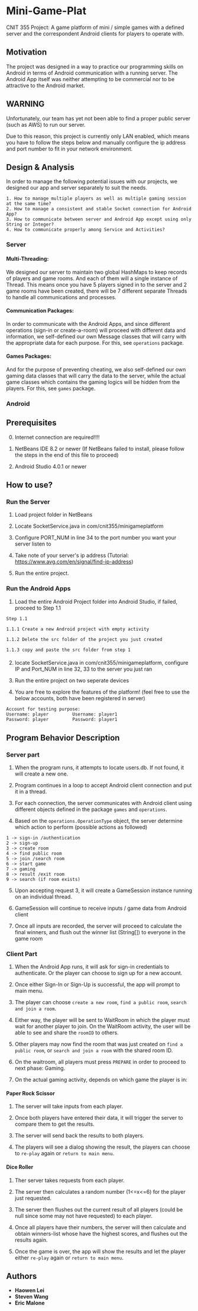# Mini-Game-Plat
CNIT 355 Project: A game platform of mini / simple games with a defined server and the correspondent Android clients for players to operate with.

## Motivation
The project was designed in a way to practice our programming skills on Android in terms of Android communication with a running server. The Android App itself was neither attempting to be commercial nor to be attractive to the Android market. 

## WARNING

Unfortunately, our team has yet not been able to find a proper public server (such as AWS) to run our server. 

Due to this reason, this project is currently only LAN enabled, which means you have to follow the steps below and manually configure the ip address and port number to fit in your network environment.

## Design & Analysis
In order to manage the following potential issues with our projects, we designed our app and server separately to suit the needs.
```
1. How to manage multiple players as well as multiple gaming session at the same time?
2. How to manage a consistent and stable Socket connection for Android App?
3. How to communicate between server and Android App except using only String or Integer?
4. How to communicate properly among Service and Activities?
```
### Server

#### Multi-Threading: 
We designed our server to maintain two global HashMaps to keep records of players and game rooms. And each of them will a single instance of Thread. This means once you have 5 players signed in to the server and 2 game rooms have been created, there will be 7 different separate Threads to handle all communications and processes.

#### Communication Packages: 
In order to communicate with the Android Apps, and since different operations (sign-in or create-a-room) will proceed with different data and information, we self-defined our own Message classes that will carry with the appropriate data for each purpose. For this, see `operations` package.

#### Games Packages: 
And for the purpose of preventing cheating, we also self-defined our own gaming data classes that will carry the data to the server, while the actual game classes which contains the gaming logics will be hidden from the players. For this, see `games` package. 

### Android 


## Prerequisites

0. Internet connection are required!!!!

1. NetBeans IDE 8.2 or newer (If NetBeans failed to install, please follow the steps in the end of this file to proceed)

2. Android Studio 4.0.1 or newer

## How to use?

### Run the Server

1. Load project folder in NetBeans

2. Locate SocketService.java in com/cnit355/minigameplatform

3. Configure PORT_NUM in line 34 to the port number you want your server listen to

4. Take note of your server's ip address (Tutorial: https://www.avg.com/en/signal/find-ip-address)

5. Run the entire project.


### Run the Android Apps

1. Load the entire Android Project folder into Android Studio, if failed, proceed to Step 1.1

```
Step 1.1

1.1.1 Create a new Android project with empty activity 

1.1.2 Delete the src folder of the project you just created

1.1.3 copy and paste the src folder from step 1
```

####

2. locate SocketService.java in com/cnit355/minigameplatform, configure IP and Port_NUM in line 32, 33 to the server you just ran

3. Run the entire project on two seperate devices

4. You are free to explore the features of the platform! (feel free to use the below accounts, both have been registered in server)

```
Account for testing purpose:
Username: player         Username: player1
Password: player         Password: player1
```


## Program Behavior Description

### Server part

1. When the program runs, it attempts to locate users.db. If not found, it will create a new one.

2. Program continues in a loop to accept Android client connection and put it in a thread.

3. For each connection, the server communicates with Android client using different objects defined in the package `games` and `operations`.

4. Based on the `operations.OperationType` object, the server determine which action to perform (possible actions as followed)
```
1 -> sign-in /authentication
2 -> sign-up
3 -> create room
4 -> find public room
5 -> join /search room
6 -> start game
7 -> gaming
8 -> result /exit room
9 -> search (if room exists)
```
5. Upon accepting request 3, it will create a GameSession instance running on an individual thread.

6. GameSession will continue to receive inputs / game data from Android client

7. Once all inputs are recorded, the server will proceed to calculate the final winners, and flush out the winner list (String[]) to everyone in the game room

### Client Part

1. When the Android App runs, it will ask for sign-in credentials to authenticate. Or the player can choose to sign up for a new account.

2. Once either Sign-In or Sign-Up is successful, the app will prompt to main menu.

3. The player can choose `create a new room`, `find a public room`, `search and join a room`.

4. Either way, the player will be sent to WaitRoom in which the player must wait for another player to join. On the WaitRoom activity, the user will be able to see and share the `roomID` to others.

5. Other players may now find the room that was just created on `find a public room`, or `search and join a room` with the shared room ID.

6. On the waitroom, all players must press `PREPARE` in order to proceed to next phase: Gaming.

7. On the actual gaming activity, depends on which game the player is in:

#### Paper Rock Scissor
1. The server will take inputs from each player. 

2. Once both players have entered their data, it will trigger the server to compare them to get the results. 

3. The server will send back the results to both players.

4. The players will see a dialog showing the result, the players can choose to `re-play` again or `return to main menu`.

#### Dice Roller
1. Ther server takes requests from each player.

2. The server then calculates a random number (1<=x<=6) for the player just requested. 

3. The server then flushes out the current result of all players (could be null since some may not have requested) to each player.

4. Once all players have their numbers, the server will then calculate and obtain winners-list whose have the highest scores, and flushes out the results again.

5. Once the game is over, the app will show the results and let the player either `re-play` again or `return to main menu`.

## Authors

* **Haowen Lei** 
* **Steven Wang**
* **Eric Malone** 

